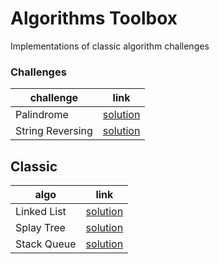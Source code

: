 # Algorithms Toolbox 
  
Implementations of classic algorithm challenges

### Challenges

| challenge | link | 
|---|---|
| Palindrome |  [solution](challenges/palindrome) |
| String Reversing |  [solution](challenges/string-reversing) |


## Classic

| algo | link | 
|---|---|
| Linked List |  [solution](classic/linked-list) |
| Splay Tree |  [solution](classic/splay-tree) |
| Stack Queue |  [solution](classic/stack) |
